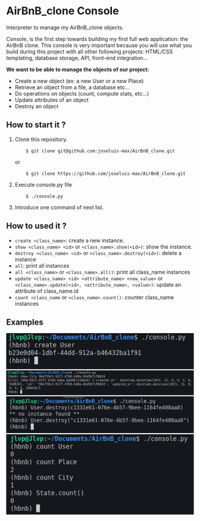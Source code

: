 # AirBnB_clone Console

Interpreter to manage my AirBnB_clone objects.

Console, is the first step towards building my first full web application: the AirBnB clone. This console is very important because you will use what you build during this project with all other following projects: HTML/CSS templating, database storage, API, front-end integration…

**We want to be able to manage the objects of our project:**

- Create a new object (ex: a new User or a new Place)
- Retrieve an object from a file, a database etc…
- Do operations on objects (count, compute stats, etc…)
- Update attributes of an object
- Destroy an object

## How to start it ?

1. Clone this repository.
    ```
        $ git clone git@github.com:joseluis-max/AirBnB_clone.git
    ```
    or
    ```
        $ git clone https://github.com/joseluis-max/AirBnB_clone.git
    ```
2. Execute console.py file
    ```
        $ ./console.py
    ```
3. Introduce one command of next list.

## How to used it ?

- `create <class_name>`: create a new instance.
- `show <class_name> <id>` or `<class_name>.shoe(<id>)`: show the instance.
- `destroy <class_name> <id>` or `<class_name>.destroy(<id>)`: delete a instance
- `all`: print all instances
- `all <class_name>` or `<class_name>.all()`: print all class_name instances
- `update <class_name> <id> <attribute_name> <new_value>` or `<class_name>.update(<id>, <attribute_name>, <value>)`: update an attribute of class_name.id
- `count <class_name` or `<class_name>.count()`: counter class_name instances
  
## Examples

![Create](/static/create_user.png)
![show](/static/show.png)
![destroy](/static/destroy.png)
![count](/static/count.png)

